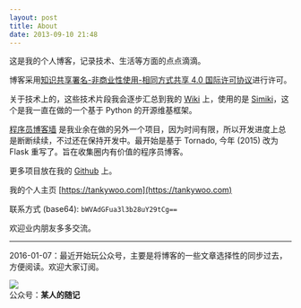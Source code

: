 ```yaml
---
layout: post
title: About
date: 2013-09-10 21:48
---
```


这是我的个人博客，记录技术、生活等方面的点点滴滴。

<a rel="license" href="http://creativecommons.org/licenses/by-nc-sa/4.0/"></a>博客采用<a rel="license" href="http://creativecommons.org/licenses/by-nc-sa/4.0/">知识共享署名-非商业性使用-相同方式共享 4.0 国际许可协议</a>进行许可。

关于技术上的，这些技术片段我会逐步汇总到我的 [Wiki](http://wiki.tankywoo.com) 上，使用的是 [Simiki](http://simiki.org/)，这个是我一直在做的一个基于 Python 的开源维基框架。

[程序员博客墙](http://blogwall.us/) 是我业余在做的另外一个项目，因为时间有限，所以开发进度上总是断断续续，不过还在保持开发中。最开始是基于 Tornado, 今年 (2015) 改为 Flask 重写了。旨在收集圈内有价值的程序员博客。

更多项目放在我的 [Github](https://github.com/tankywoo) 上。

我的个人主页 [https://tankywoo.com](https://tankywoo.com)

联系方式 (base64): `bWVAdGFua3l3b28uY29tCg==`

欢迎业内朋友多多交流。

---

2016-01-07：最近开始玩公众号，主要是将博客的一些文章选择性的同步过去，方便阅读。欢迎大家订阅。

<div class="gzh">
  <img src="https://tankywoo-wb.b0.upaiyun.com/qrcode_for_gh.jpg" /><br />
  公众号：<b>某人的随记</b>
</div>
